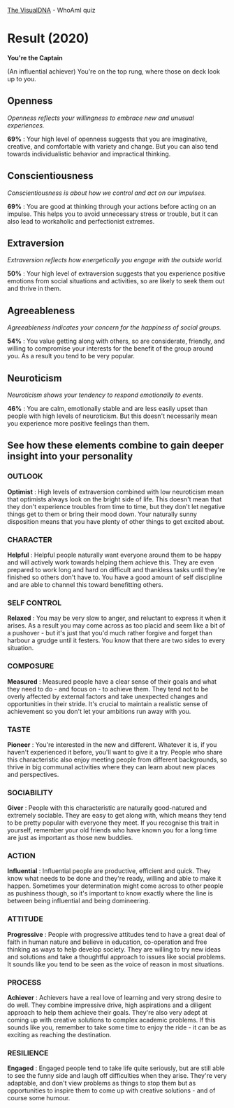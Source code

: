 [The VisualDNA](https://you.visualdna.com/quiz/whoami#/quiz) - WhoAmI quiz

# Result (2020)

**You're the Captain**

(An influential achiever) You're on the top rung, where those on deck look up to you.

## Openness

_Openness reflects your willingness to embrace new and unusual experiences._

**69%** : Your high level of openness suggests that you are imaginative, creative, and comfortable with variety and change. But you can also tend towards individualistic behavior and impractical thinking.

## Conscientiousness

_Conscientiousness is about how we control and act on our impulses._

**69%** : You are good at thinking through your actions before acting on an impulse. This helps you to avoid unnecessary stress or trouble, but it can also lead to workaholic and perfectionist extremes.

## Extraversion

_Extraversion reflects how energetically you engage with the outside world._

**50%** : Your high level of extraversion suggests that you experience positive emotions from social situations and activities, so are likely to seek them out and thrive in them.

## Agreeableness

_Agreeableness indicates your concern for the happiness of social groups._

**54%** : You value getting along with others, so are considerate, friendly, and willing to compromise your interests for the benefit of the group around you. As a result you tend to be very popular.

## Neuroticism

_Neuroticism shows your tendency to respond emotionally to events._

**46%** : You are calm, emotionally stable and are less easily upset than people with high levels of neuroticism. But this doesn't necessarily mean you experience more positive feelings than them.

## See how these elements combine to gain deeper insight into your personality

### OUTLOOK

**Optimist** : High levels of extraversion combined with low neuroticism mean that optimists always look on the bright side of life. This doesn't mean that they don't experience troubles from time to time, but they don't let negative things get to them or bring their mood down. Your naturally sunny disposition means that you have plenty of other things to get excited about.

### CHARACTER

**Helpful** : Helpful people naturally want everyone around them to be happy and will actively work towards helping them achieve this. They are even prepared to work long and hard on difficult and thankless tasks until they're finished so others don't have to. You have a good amount of self discipline and are able to channel this toward benefitting others.

### SELF CONTROL

**Relaxed** : You may be very slow to anger, and reluctant to express it when it arises. As a result you may come across as too placid and seem like a bit of a pushover - but it's just that you'd much rather forgive and forget than harbour a grudge until it festers. You know that there are two sides to every situation.

### COMPOSURE

**Measured** : Measured people have a clear sense of their goals and what they need to do - and focus on - to achieve them. They tend not to be overly affected by external factors and take unexpected changes and opportunities in their stride. It's crucial to maintain a realistic sense of achievement so you don't let your ambitions run away with you.

### TASTE

**Pioneer** : You're interested in the new and different. Whatever it is, if you haven't experienced it before, you'll want to give it a try. People who share this characteristic also enjoy meeting people from different backgrounds, so thrive in big communal activities where they can learn about new places and perspectives.

### SOCIABILITY

**Giver** : People with this characteristic are naturally good-natured and extremely sociable. They are easy to get along with, which means they tend to be pretty popular with everyone they meet. If you recognise this trait in yourself, remember your old friends who have known you for a long time are just as important as those new buddies.

### ACTION

**Influential** : Influential people are productive, efficient and quick. They know what needs to be done and they're ready, willing and able to make it happen. Sometimes your determination might come across to other people as pushiness though, so it's important to know exactly where the line is between being influential and being domineering.

### ATTITUDE

**Progressive** : People with progressive attitudes tend to have a great deal of faith in human nature and believe in education, co-operation and free thinking as ways to help develop society. They are willing to try new ideas and solutions and take a thoughtful approach to issues like social problems. It sounds like you tend to be seen as the voice of reason in most situations.

### PROCESS

**Achiever** : Achievers have a real love of learning and very strong desire to do well. They combine impressive drive, high aspirations and a diligent approach to help them achieve their goals. They're also very adept at coming up with creative solutions to complex academic problems. If this sounds like you, remember to take some time to enjoy the ride - it can be as exciting as reaching the destination.

### RESILIENCE

**Engaged** : Engaged people tend to take life quite seriously, but are still able to see the funny side and laugh off difficulties when they arise. They're very adaptable, and don't view problems as things to stop them but as opportunities to inspire them to come up with creative solutions - and of course some humour.
